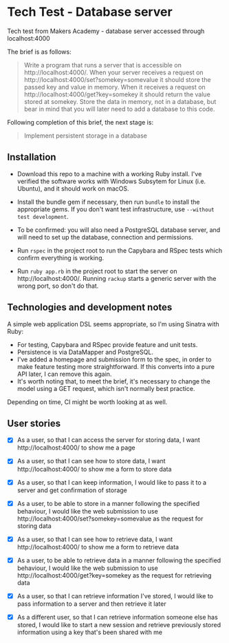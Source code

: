 # Tech Test - Database server

Tech test from Makers Academy - database server accessed through localhost:4000

The brief is as follows:

> Write a program that runs a server that is accessible on http://localhost:4000/. When your server receives a request on http://localhost:4000/set?somekey=somevalue it should store the passed key and value in memory. When it receives a request on http://localhost:4000/get?key=somekey it should return the value stored at somekey. Store the data in memory, not in a database, but bear in mind that you will later need to add a database to this code.

Following completion of this brief, the next stage is:

> Implement persistent storage in a database

## Installation

* Download this repo to a machine with a working Ruby install. I've verified the software works with Windows Subsytem for Linux (i.e. Ubuntu), and it should work on macOS.
* Install the bundle gem if necessary, then run `bundle` to install the appropriate gems. If you don't want test infrastructure, use `--without test development`.

* To be confirmed: you will also need a PostgreSQL database server, and will need to set up the database, connection and permissions.

* Run `rspec` in the project root to run the Capybara and RSpec tests which confirm everything is working.
* Run `ruby app.rb` in the project root to start the server on http://localhost:4000/. Running `rackup` starts a generic server with the wrong port, so don't do that.

## Technologies and development notes

A simple web application DSL seems appropriate, so I'm using Sinatra with Ruby:

* For testing, Capybara and RSpec provide feature and unit tests.
* Persistence is via DataMapper and PostgreSQL.
* I've added a homepage and submission form to the spec, in order to make feature testing more straightforward. If this converts into a pure API later, I can remove this again.
* It's worth noting that, to meet the brief, it's necessary to change the model using a GET request, which isn't normally best practice.

Depending on time, CI might be worth looking at as well.

## User stories

- [x] As a user, so that I can access the server for storing data, I want http://localhost:4000/ to show me a page

- [x] As a user, so that I can see how to store data, I want http://localhost:4000/ to show me a form to store data

- [x] As a user, so that I can keep information, I would like to pass it to a server and get confirmation of storage

- [x] As a user, to be able to store in a manner following the specified behaviour, I would like the web submission to use http://localhost:4000/set?somekey=somevalue as the request for storing data

- [x] As a user, so that I can see how to retrieve data, I want http://localhost:4000/ to show me a form to retrieve data

- [x] As a user, to be able to retrieve data in a manner following the specified behaviour, I would like the web submission to use http://localhost:4000/get?key=somekey as the request for retrieving data

- [x] As a user, so that I can retrieve information I've stored, I would like to pass information to a server and then retrieve it later

- [x] As a different user, so that I can retrieve information someone else has stored, I would like to start a new session and retrieve previously stored information using a key that's been shared with me
